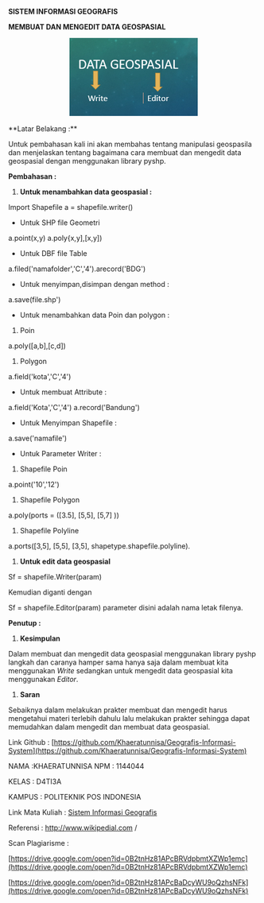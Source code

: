 **SISTEM INFORMASI GEOGRAFIS**

**MEMBUAT DAN MENGEDIT DATA GEOSPASIAL**
<p align="center">
	<img src="https://github.com/Khaeratunnisa/Geografis-Informasi-System/blob/master/img/pic8.PNG">
</p>
**Latar Belakang :**

Untuk pembahasan kali ini akan membahas tentang manipulasi geospasila dan menjelaskan tentang bagaimana cara membuat dan mengedit data geospasial dengan menggunakan library pyshp.

**Pembahasan :**

1. **Untuk menambahkan data geospasial :**

Import Shapefile a = shapefile.writer()

- Untuk SHP file Geometri

a.point(x,y) a.poly{x,y],[x,y])

- Untuk DBF file Table

a.filed(&#39;namafolder&#39;,&#39;C&#39;,&#39;4&#39;).arecord(&#39;BDG&#39;)

- Untuk menyimpan,disimpan dengan method :

a.save(file.shp&#39;)

- Untuk menambahkan data Poin dan polygon :

1. Poin

a.poly([a,b],[c,d])

1. Polygon

a.field(&#39;kota&#39;,&#39;C&#39;,&#39;4&#39;)

- Untuk membuat Attribute :

a.field(&#39;Kota&#39;,&#39;C&#39;,&#39;4&#39;) a.record(&#39;Bandung&#39;)

- Untuk Menyimpan Shapefile :

a.save(&#39;namafile&#39;)

- Untuk Parameter Writer :

1. Shapefile Poin

a.point(&#39;10&#39;,&#39;12&#39;)

1. Shapefile Polygon

a.poly(ports = ([3.5], [5,5], [5,7] ))

1. Shapefile Polyline

a.ports([3,5], [5,5], [3,5], shapetype.shapefile.polyline).

1. **Untuk edit data geospasial**

Sf = shapefile.Writer(param)

Kemudian diganti dengan

Sf = shapefile.Editor(param) parameter disini adalah nama letak filenya.

**Penutup :**

1. **Kesimpulan**

Dalam membuat dan mengedit data geospasial menggunakan library pyshp langkah dan caranya hamper sama  hanya saja dalam membuat kita menggunakan _Write_ sedangkan untuk mengedit data geospasial kita menggunakan _Editor_.

1. **Saran**

Sebaiknya dalam melakukan prakter membuat dan mengedit harus mengetahui materi terlebih dahulu lalu melakukan prakter sehingga dapat memudahkan dalam mengedit dan membuat data geospasial.

Link Github : [https://github.com/Khaeratunnisa/Geografis-Informasi-System](https://github.com/Khaeratunnisa/Geografis-Informasi-System)

NAMA        :KHAERATUNNISA
NPM                : 1144044

KELAS        : D4TI3A

KAMPUS        : POLITEKNIK POS INDONESIA

Link Mata Kuliah :   [Sistem Informasi Geografis](http://www.awangga.net/)

Referensi                 : http://www.wikipedial.com /

Scan Plagiarisme :

[https://drive.google.com/open?id=0B2tnHz81APcBRVdpbmtXZWp1emc](https://drive.google.com/open?id=0B2tnHz81APcBRVdpbmtXZWp1emc)

[https://drive.google.com/open?id=0B2tnHz81APcBaDcyWU9oQzhsNFk](https://drive.google.com/open?id=0B2tnHz81APcBaDcyWU9oQzhsNFk)

